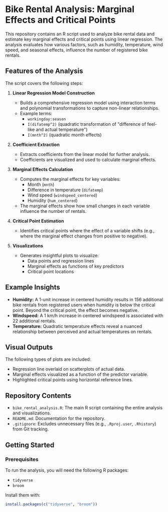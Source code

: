 # Bike Rental Analysis: Marginal Effects and Critical Points

This repository contains an R script used to analyze bike rental data and estimate key marginal effects and critical points using linear regression. The analysis evaluates how various factors, such as humidity, temperature, wind speed, and seasonal effects, influence the number of registered bike rentals.

## Features of the Analysis
The script covers the following steps:

1. **Linear Regression Model Construction**
   - Builds a comprehensive regression model using interaction terms and polynomial transformations to capture non-linear relationships.
   - Example terms:
     - `workingday:season`
     - `I(difatemp^2)` (quadratic transformation of "difference of feel-like and actual temperature")
     - `I(mnth^2)` (quadratic month effects)

2. **Coefficient Extraction**
   - Extracts coefficients from the linear model for further analysis.
   - Coefficients are visualized and used to calculate marginal effects.

3. **Marginal Effects Calculation**
   - Computes the marginal effects for key variables:
     - Month (`mnth`)
     - Difference in temperature (`difatemp`)
     - Wind speed (`windspeed_centered`)
     - Humidity (`hum_centered`)
   - The marginal effects show how small changes in each variable influence the number of rentals.

4. **Critical Point Estimation**
   - Identifies critical points where the effect of a variable shifts (e.g., where the marginal effect changes from positive to negative).

5. **Visualizations**
   - Generates insightful plots to visualize:
     - Data points and regression lines
     - Marginal effects as functions of key predictors
     - Critical point locations

## Example Insights
- **Humidity:** A 1-unit increase in centered humidity results in 156 additional bike rentals from registered users when humidity is below the critical point. Beyond the critical point, the effect becomes negative.
- **Windspeed:** A 1 km/h increase in centered windspeed is associated with 22 additional rentals.
- **Temperature:** Quadratic temperature effects reveal a nuanced relationship between perceived and actual temperatures on rentals.

## Visual Outputs
The following types of plots are included:
- Regression line overlaid on scatterplots of actual data.
- Marginal effects visualized as a function of the predictor variable.
- Highlighted critical points using horizontal reference lines.

## Repository Contents
- `bike_rental_analysis.R`: The main R script containing the entire analysis and visualizations.
- `README.md`: Documentation for the repository.
- `.gitignore`: Excludes unnecessary files (e.g., `.Rproj.user`, `.Rhistory`) from Git tracking.

## Getting Started

### Prerequisites
To run the analysis, you will need the following R packages:
- `tidyverse`
- `broom`

Install them with:
```R
install.packages(c("tidyverse", "broom"))
